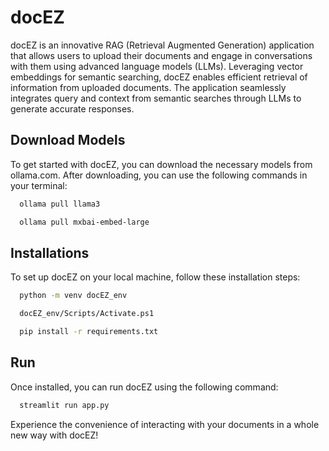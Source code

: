 
# docEZ

docEZ is an innovative RAG (Retrieval Augmented Generation) application that allows users to upload their documents and engage in conversations with them using advanced language models (LLMs). Leveraging vector embeddings for semantic searching, docEZ enables efficient retrieval of information from uploaded documents. The application seamlessly integrates query and context from semantic searches through LLMs to generate accurate responses.





## Download Models

To get started with docEZ, you can download the necessary models from ollama.com. After downloading, you can use the following commands in your terminal:

```bash
  ollama pull llama3
```

```bash
  ollama pull mxbai-embed-large
```
## Installations
To set up docEZ on your local machine, follow these installation steps:

```bash
  python -m venv docEZ_env
```
```bash
  docEZ_env/Scripts/Activate.ps1
```
```bash
  pip install -r requirements.txt
```


## Run
Once installed, you can run docEZ using the following command:
```bash
  streamlit run app.py
```
Experience the convenience of interacting with your documents in a whole new way with docEZ!
